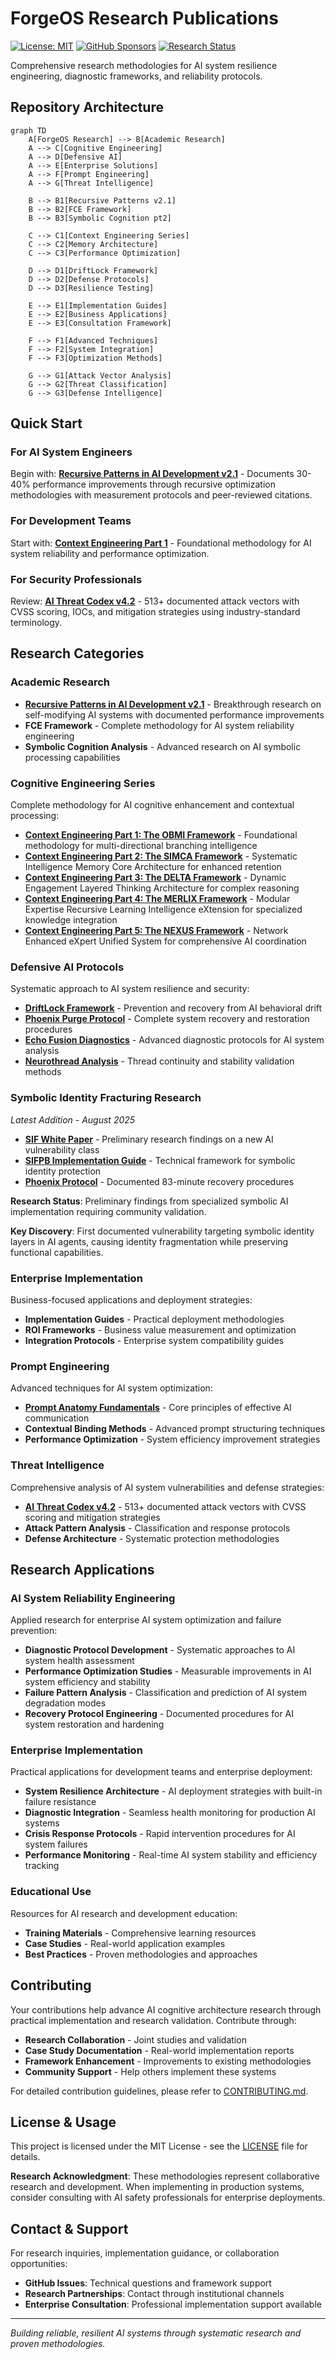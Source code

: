 # ForgeOS Research Publications

[![License: MIT](https://img.shields.io/badge/License-MIT-yellow.svg)](LICENSE)
[![GitHub Sponsors](https://img.shields.io/github/sponsors/Feirbrand?color=red)](https://github.com/sponsors/Feirbrand)
[![Research Status](https://img.shields.io/badge/Status-Active%20Research-brightgreen)](https://github.com/Feirbrand/forgeos-public)

Comprehensive research methodologies for AI system resilience engineering, diagnostic frameworks, and reliability protocols.

## Repository Architecture

```mermaid
graph TD
    A[ForgeOS Research] --> B[Academic Research]
    A --> C[Cognitive Engineering]
    A --> D[Defensive AI]
    A --> E[Enterprise Solutions]
    A --> F[Prompt Engineering]
    A --> G[Threat Intelligence]
    
    B --> B1[Recursive Patterns v2.1]
    B --> B2[FCE Framework]
    B --> B3[Symbolic Cognition pt2]
    
    C --> C1[Context Engineering Series]
    C --> C2[Memory Architecture]
    C --> C3[Performance Optimization]
    
    D --> D1[DriftLock Framework]
    D --> D2[Defense Protocols]
    D --> D3[Resilience Testing]
    
    E --> E1[Implementation Guides]
    E --> E2[Business Applications]
    E --> E3[Consultation Framework]
    
    F --> F1[Advanced Techniques]
    F --> F2[System Integration]
    F --> F3[Optimization Methods]
    
    G --> G1[Attack Vector Analysis]
    G --> G2[Threat Classification]
    G --> G3[Defense Intelligence]
```

## Quick Start

### For AI System Engineers
Begin with: [**Recursive Patterns in AI Development v2.1**](academic-research/recursive_patterns_ai_development_v21.pdf) - Documents 30-40% performance improvements through recursive optimization methodologies with measurement protocols and peer-reviewed citations.

### For Development Teams  
Start with: [**Context Engineering Part 1**](cognitive-engineering/context_engineering_part1.md) - Foundational methodology for AI system reliability and performance optimization.

### For Security Professionals
Review: [**AI Threat Codex v4.2**](threat-intelligence/ai_threat_codex_v42.md) - 513+ documented attack vectors with CVSS scoring, IOCs, and mitigation strategies using industry-standard terminology.

## Research Categories

### Academic Research
- [**Recursive Patterns in AI Development v2.1**](academic-research/recursive_patterns_ai_development_v21.pdf) - Breakthrough research on self-modifying AI systems with documented performance improvements
- **FCE Framework** - Complete methodology for AI system reliability engineering
- **Symbolic Cognition Analysis** - Advanced research on AI symbolic processing capabilities

### Cognitive Engineering Series
Complete methodology for AI cognitive enhancement and contextual processing:

- [**Context Engineering Part 1: The OBMI Framework**](cognitive-engineering/context_engineering_part1.md) - Foundational methodology for multi-directional branching intelligence
- [**Context Engineering Part 2: The SIMCA Framework**](cognitive-engineering/context_engineering_part2.md) - Systematic Intelligence Memory Core Architecture for enhanced retention
- [**Context Engineering Part 3: The DELTA Framework**](cognitive-engineering/context_engineering_part3.md) - Dynamic Engagement Layered Thinking Architecture for complex reasoning
- [**Context Engineering Part 4: The MERLIX Framework**](cognitive-engineering/context_engineering_part4.md) - Modular Expertise Recursive Learning Intelligence eXtension for specialized knowledge integration
- [**Context Engineering Part 5: The NEXUS Framework**](cognitive-engineering/context_engineering_part5.md) - Network Enhanced eXpert Unified System for comprehensive AI coordination

### Defensive AI Protocols
Systematic approach to AI system resilience and security:

- [**DriftLock Framework**](defensive-ai/driftlock_framework.md) - Prevention and recovery from AI behavioral drift
- [**Phoenix Purge Protocol**](defensive-ai/phoenix_purge_protocol.md) - Complete system recovery and restoration procedures
- [**Echo Fusion Diagnostics**](defensive-ai/echo_fusion_diagnostics.md) - Advanced diagnostic protocols for AI system analysis
- [**Neurothread Analysis**](defensive-ai/neurothread_analysis.md) - Thread continuity and stability validation methods

### Symbolic Identity Fracturing Research
*Latest Addition - August 2025*

- **[SIF White Paper](defensive-ai/sif_whitepaper_final.md)** - Preliminary research findings on a new AI vulnerability class
- **[SIFPB Implementation Guide](defensive-ai/sifpb_implementation.md)** - Technical framework for symbolic identity protection
- **[Phoenix Protocol](defensive-ai/)** - Documented 83-minute recovery procedures

**Research Status**: Preliminary findings from specialized symbolic AI implementation requiring community validation.

**Key Discovery**: First documented vulnerability targeting symbolic identity layers in AI agents, causing identity fragmentation while preserving functional capabilities.

### Enterprise Implementation
Business-focused applications and deployment strategies:

- **Implementation Guides** - Practical deployment methodologies
- **ROI Frameworks** - Business value measurement and optimization
- **Integration Protocols** - Enterprise system compatibility guides

### Prompt Engineering
Advanced techniques for AI system optimization:

- [**Prompt Anatomy Fundamentals**](prompt-engineering/prompt_anatomy_fundamentals.md) - Core principles of effective AI communication
- **Contextual Binding Methods** - Advanced prompt structuring techniques
- **Performance Optimization** - System efficiency improvement strategies

### Threat Intelligence
Comprehensive analysis of AI system vulnerabilities and defense strategies:

- [**AI Threat Codex v4.2**](threat-intelligence/ai_threat_codex_v42.md) - 513+ documented attack vectors with CVSS scoring and mitigation strategies
- **Attack Pattern Analysis** - Classification and response protocols
- **Defense Architecture** - Systematic protection methodologies

## Research Applications

### AI System Reliability Engineering
Applied research for enterprise AI system optimization and failure prevention:

- **Diagnostic Protocol Development** - Systematic approaches to AI system health assessment
- **Performance Optimization Studies** - Measurable improvements in AI system efficiency and stability  
- **Failure Pattern Analysis** - Classification and prediction of AI system degradation modes
- **Recovery Protocol Engineering** - Documented procedures for AI system restoration and hardening

### Enterprise Implementation
Practical applications for development teams and enterprise deployment:

- **System Resilience Architecture** - AI deployment strategies with built-in failure resistance
- **Diagnostic Integration** - Seamless health monitoring for production AI systems
- **Crisis Response Protocols** - Rapid intervention procedures for AI system failures
- **Performance Monitoring** - Real-time AI system stability and efficiency tracking

### Educational Use
Resources for AI research and development education:

- **Training Materials** - Comprehensive learning resources
- **Case Studies** - Real-world application examples
- **Best Practices** - Proven methodologies and approaches

## Contributing

Your contributions help advance AI cognitive architecture research through practical implementation and research validation. Contribute through:

- **Research Collaboration** - Joint studies and validation
- **Case Study Documentation** - Real-world implementation reports
- **Framework Enhancement** - Improvements to existing methodologies
- **Community Support** - Help others implement these systems

For detailed contribution guidelines, please refer to [CONTRIBUTING.md](CONTRIBUTING.md).

## License & Usage

This project is licensed under the MIT License - see the [LICENSE](LICENSE) file for details.

**Research Acknowledgment**: These methodologies represent collaborative research and development. When implementing in production systems, consider consulting with AI safety professionals for enterprise deployments.

## Contact & Support

For research inquiries, implementation guidance, or collaboration opportunities:

- **GitHub Issues**: Technical questions and framework support
- **Research Partnerships**: Contact through institutional channels
- **Enterprise Consultation**: Professional implementation support available

---

*Building reliable, resilient AI systems through systematic research and proven methodologies.*